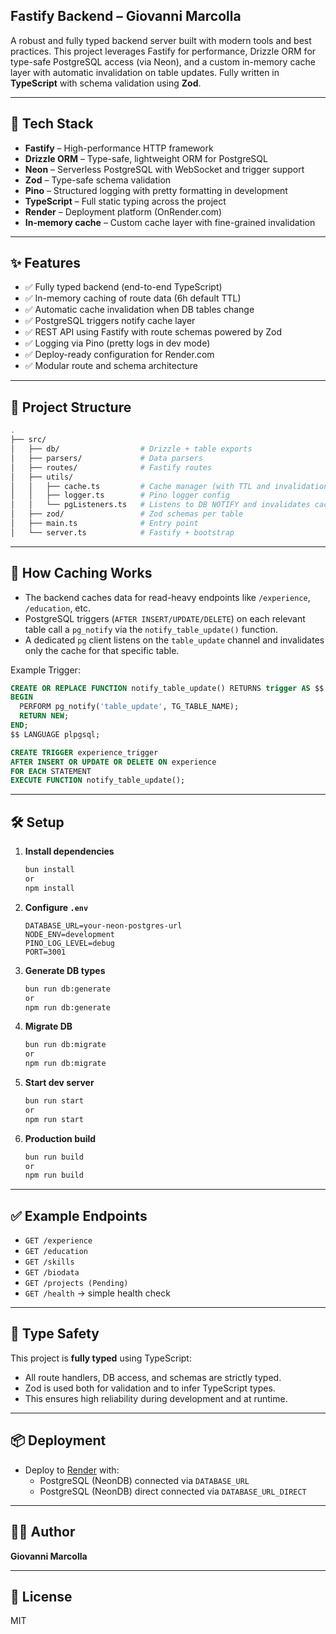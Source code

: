 ## Fastify Backend – Giovanni Marcolla

A robust and fully typed backend server built with modern tools and best practices. This project leverages Fastify for performance, Drizzle ORM for type-safe PostgreSQL access (via Neon), and a custom in-memory cache layer with automatic invalidation on table updates. Fully written in **TypeScript** with schema validation using **Zod**.

---

## 🚀 Tech Stack

- **Fastify** – High-performance HTTP framework
- **Drizzle ORM** – Type-safe, lightweight ORM for PostgreSQL
- **Neon** – Serverless PostgreSQL with WebSocket and trigger support
- **Zod** – Type-safe schema validation
- **Pino** – Structured logging with pretty formatting in development
- **TypeScript** – Full static typing across the project
- **Render** – Deployment platform (OnRender.com)
- **In-memory cache** – Custom cache layer with fine-grained invalidation

---

## ✨ Features

- ✅ Fully typed backend (end-to-end TypeScript)
- ✅ In-memory caching of route data (6h default TTL)
- ✅ Automatic cache invalidation when DB tables change
- ✅ PostgreSQL triggers notify cache layer
- ✅ REST API using Fastify with route schemas powered by Zod
- ✅ Logging via Pino (pretty logs in dev mode)
- ✅ Deploy-ready configuration for Render.com
- ✅ Modular route and schema architecture

---

## 📁 Project Structure

```bash
.
├── src/
│   ├── db/                  # Drizzle + table exports
│   ├── parsers/             # Data parsers 
│   ├── routes/              # Fastify routes
│   ├── utils/
│   │   ├── cache.ts         # Cache manager (with TTL and invalidation)
│   │   ├── logger.ts        # Pino logger config
│   │   └── pgListeners.ts   # Listens to DB NOTIFY and invalidates cache
│   ├── zod/                 # Zod schemas per table
│   ├── main.ts              # Entry point
│   └── server.ts            # Fastify + bootstrap
```

---

## 🧠 How Caching Works

- The backend caches data for read-heavy endpoints like `/experience`, `/education`, etc.
- PostgreSQL triggers (`AFTER INSERT/UPDATE/DELETE`) on each relevant table call a `pg_notify` via the `notify_table_update()` function.
- A dedicated `pg` client listens on the `table_update` channel and invalidates only the cache for that specific table.

Example Trigger:

```sql
CREATE OR REPLACE FUNCTION notify_table_update() RETURNS trigger AS $$
BEGIN
  PERFORM pg_notify('table_update', TG_TABLE_NAME);
  RETURN NEW;
END;
$$ LANGUAGE plpgsql;

CREATE TRIGGER experience_trigger
AFTER INSERT OR UPDATE OR DELETE ON experience
FOR EACH STATEMENT
EXECUTE FUNCTION notify_table_update();
```

---

## 🛠 Setup

1. **Install dependencies**  
   ```bash
   bun install
   or
   npm install
   ```

2. **Configure `.env`**

   ```env
   DATABASE_URL=your-neon-postgres-url
   NODE_ENV=development
   PINO_LOG_LEVEL=debug
   PORT=3001
   ```

3. **Generate DB types**  
   ```bash
   bun run db:generate
   or
   npm run db:generate
   ```

4. **Migrate DB**  
   ```bash
   bun run db:migrate
   or
   npm run db:migrate
   ```

5. **Start dev server**
   ```bash
   bun run start
   or
   npm run start
   ```

6. **Production build**
   ```bash
   bun run build
   or
   npm run build
   ```

---

## ✅ Example Endpoints

- `GET /experience`
- `GET /education`
- `GET /skills`
- `GET /biodata`
- `GET /projects (Pending)`
- `GET /health` → simple health check

---

## 🧪 Type Safety

This project is **fully typed** using TypeScript:
- All route handlers, DB access, and schemas are strictly typed.
- Zod is used both for validation and to infer TypeScript types.
- This ensures high reliability during development and at runtime.

---

## 📦 Deployment

- Deploy to [Render](https://render.com) with:
  - PostgreSQL (NeonDB) connected via `DATABASE_URL`
  - PostgreSQL (NeonDB) direct connected via `DATABASE_URL_DIRECT`

---

## 👨‍💻 Author

**Giovanni Marcolla**

---

## 📜 License

MIT